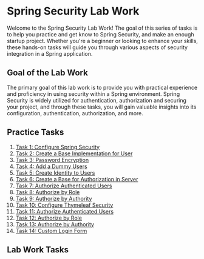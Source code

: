 # Spring Security Lab Work

Welcome to the Spring Security Lab Work! The goal of this series of tasks is to help you practice and get know to Spring Security, and make an enough startup project. Whether you're a beginner or looking to enhance your skills, these hands-on tasks will guide you through various aspects of security integration in a Spring application.

## Goal of the Lab Work

The primary goal of this lab work is to provide you with practical experience and proficiency in using security within a Spring environment. Spring Security is widely utilized for authentication, authorization and securing your project, and through these tasks, you will gain valuable insights into its configuration, authentication, authorization, and more.

## Practice Tasks <a name="practice-tasks"></a>

1. [Task 1: Configure Spring Security](practice/configure-spring-security.md)
2. [Task 2: Create a Base Implementation for User](practice/base-implementation-user.md)
3. [Task 3: Password Encryption](practice/password-encryption.md)
4. [Task 4: Add a Dummy Users](practice/add-dummy-users.md)
5. [Task 5: Create Identity to Users](practice/create-identity-to-users.md)
6. [Task 6: Create a Base for Authorization in Server](practice/setup-server-authorization.md)
7. [Task 7: Authorize Authenticated Users](practice/authorize-server-authenticated.md)
8. [Task 8: Authorize by Role](practice/authorize-server-role.md)
9. [Task 9: Authorize by Authority](practice/authorize-server-authority.md)
10. [Task 10: Configure Thymeleaf Security](practice/configure-thymeleaf-security.md)
11. [Task 11: Authorize Authenticated Users](practice/authorize-client-authenticated.md)
12. [Task 12: Authorize by Role](practice/authorize-client-role.md)
13. [Task 13: Authorize by Authority](practice/authorize-client-authority.md)
14. [Task 14: Custom Login Form](practice/custom-login-form.md)

## Lab Work Tasks <a name="lab-work-tasks"></a>


